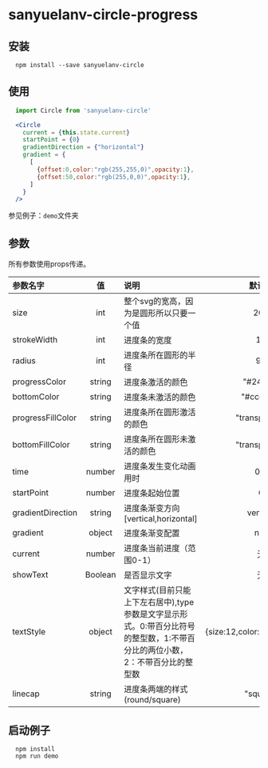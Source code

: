 # sanyuelanv-circle-progress  

## 安装  
```
  npm install --save sanyuelanv-circle
```
## 使用  
```javascript
  import Circle from 'sanyuelanv-circle'
```
```jsx
  <Circle
    current = {this.state.current}
    startPoint = {0}
    gradientDirection = {"horizontal"}
    gradient = {
      [
        {offset:0,color:"rgb(255,255,0)",opacity:1},
        {offset:50,color:"rgb(255,0,0)",opacity:1},
      ]
    }
  />
```
参见例子：```demo```文件夹

## 参数
所有参数使用props传递。  

| 参数名字 | 值 | 说明  | 默认值|
| :------| :------: | :------ | :------: |
| size | int | 整个svg的宽高，因为是圆形所以只要一个值 | 200 |  
| strokeWidth | int | 进度条的宽度 | 10 |  
| radius | int | 进度条所在圆形的半径 | 95 |  
| progressColor | string | 进度条激活的颜色 | "#249fff" |  
| bottomColor | string | 进度条未激活的颜色 | "#cccccc" |  
| progressFillColor | string | 进度条所在圆形激活的颜色 | "transparent" |  
| bottomFillColor | string | 进度条所在圆形未激活的颜色 | "transparent" |  
| time | number | 进度条发生变化动画用时 | 0.5 |  
| startPoint | number | 进度条起始位置 | 0 |  
| gradientDirection | string | 进度条渐变方向[vertical,horizontal] | vertical |  
| gradient | object | 进度条渐变配置 | null |  
| current | number | 进度条当前进度（范围0-1） | 无 |  
| showText | Boolean | 是否显示文字 | 无 |  
| textStyle | object | 文字样式(目前只能上下左右居中),type参数是文字显示形式。0:带百分比符号的整型数，1:不带百分比的两位小数，2：不带百分比的整型数 | {size:12,color:"#555",type:0} |
| linecap | string | 进度条两端的样式(round/square)| "square" |  


## 启动例子
```
  npm install
  npm run demo
```
